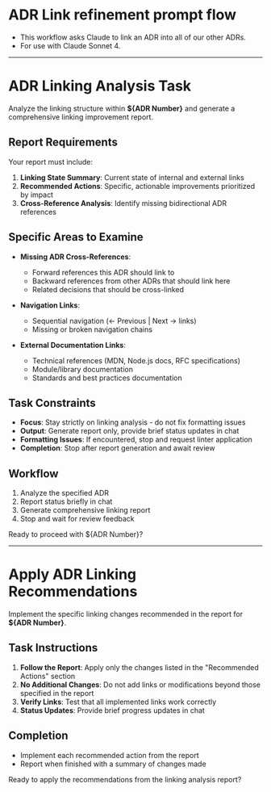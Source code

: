 # ADR Link refinement prompt flow

- This workflow asks Claude to link an ADR into all of our other ADRs.
- For use with Claude Sonnet 4.

----

# ADR Linking Analysis Task

Analyze the linking structure within **${ADR Number}** and generate a comprehensive linking improvement report.

## Report Requirements

Your report must include:

1. **Linking State Summary**: Current state of internal and external links
2. **Recommended Actions**: Specific, actionable improvements prioritized by impact
3. **Cross-Reference Analysis**: Identify missing bidirectional ADR references

## Specific Areas to Examine

- **Missing ADR Cross-References**:
  - Forward references this ADR should link to
  - Backward references from other ADRs that should link here
  - Related decisions that should be cross-linked

- **Navigation Links**:
  - Sequential navigation (← Previous | Next → links)
  - Missing or broken navigation chains

- **External Documentation Links**:
  - Technical references (MDN, Node.js docs, RFC specifications)
  - Module/library documentation
  - Standards and best practices documentation

## Task Constraints

- **Focus**: Stay strictly on linking analysis - do not fix formatting issues
- **Output**: Generate report only, provide brief status updates in chat
- **Formatting Issues**: If encountered, stop and request linter application
- **Completion**: Stop after report generation and await review

## Workflow

1. Analyze the specified ADR
2. Report status briefly in chat
3. Generate comprehensive linking report
4. Stop and wait for review feedback

Ready to proceed with ${ADR Number}?

-----

# Apply ADR Linking Recommendations

Implement the specific linking changes recommended in the report for **${ADR Number}**.

## Task Instructions

1. **Follow the Report**: Apply only the changes listed in the "Recommended Actions" section
2. **No Additional Changes**: Do not add links or modifications beyond those specified in the report
3. **Verify Links**: Test that all implemented links work correctly
4. **Status Updates**: Provide brief progress updates in chat

## Completion

- Implement each recommended action from the report
- Report when finished with a summary of changes made

Ready to apply the recommendations from the linking analysis report?
